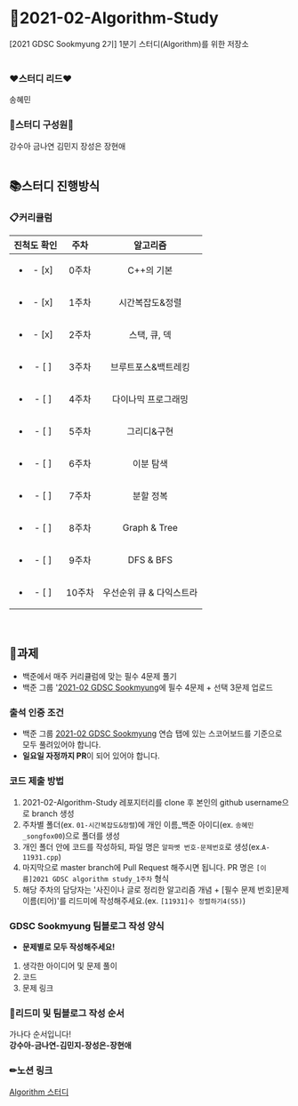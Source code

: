 # 🎯2021-02-Algorithm-Study
[2021 GDSC Sookmyung 2기] 1분기 스터디(Algorithm)를 위한 저장소  
</br>

### ❤스터디 리드❤  
송혜민
### 💛스터디 구성원💛 
강수아 금나연 김민지 장성은 장현애  
</br>


## 📚스터디 진행방식
### 📋커리큘럼
| 진척도 확인 | 주차 | 알고리즘 |
|:----------:|:----------:|:----------:|
| <ul><li>- [x] </li></ul> | 0주차 | C++의 기본 |
| <ul><li>- [x] </li></ul> | 1주차 | 시간복잡도&정렬 |
| <ul><li>- [x] </li></ul> | 2주차 | 스택, 큐, 덱 |
| <ul><li>- [ ] </li></ul> | 3주차 | 브루트포스&백트레킹 |
| <ul><li>- [ ] </li></ul> | 4주차 | 다이나믹 프로그래밍 |
| <ul><li>- [ ] </li></ul> | 5주차 | 그리디&구현 |
| <ul><li>- [ ] </li></ul> | 6주차 | 이분 탐색 |
| <ul><li>- [ ] </li></ul> | 7주차 | 분할 정복 |
| <ul><li>- [ ] </li></ul> | 8주차 | Graph & Tree |
| <ul><li>- [ ] </li></ul> | 9주차 | DFS & BFS |
| <ul><li>- [ ] </li></ul> | 10주차 | 우선순위 큐 & 다익스트라   |
<br/>

## 📌과제
- 백준에서 매주 커리큘럼에 맞는 필수 4문제 풀기
- 백준 그룹 '[2021-02 GDSC Sookmyung](https://www.acmicpc.net/group/practice/12550)에 필수 4문제 + 선택 3문제 업로드 

### 출석 인증 조건
- 백준 그룹 [2021-02 GDSC Sookmyung](https://www.acmicpc.net/group/12550) 연습 탭에 있는 스코어보드를 기준으로 모두 풀려있어야 합니다.
- **일요일 자정까지 PR**이 되어 있어야 합니다.

### 코드 제출 방법
1. 2021-02-Algorithm-Study 레포지터리를 clone 후 본인의 github username으로 branch 생성
2. 주차별 폴더(ex. ```01-시간복잡도&정렬```)에 개인 이름_백준 아이디(ex. ```송혜민_songfox00```)으로 폴더를 생성
3. 개인 폴더 안에 코드를 작성하되, 파일 명은 ```알파벳 번호-문제번호```로 생성(ex.```A-11931.cpp```)
4. 마지막으로 master branch에 Pull Request 해주시면 됩니다. PR 명은 ```[이름]2021 GDSC algorithm study_1주차``` 형식
5. 해당 주차의 담당자는 '사진이나 글로 정리한 알고리즘 개념 + [필수 문제 번호]문제 이름(티어)'를 리드미에 작성해주세요.(ex. ```[11931]수 정렬하기4(S5)```)  
<!-- - **Pull Request하기 전에 ```git pull origin main```으로 main 브랜치에 있는 커밋 내용을 받아와 주세요.** -->

### GDSC Sookmyung 팀블로그 작성 양식
- **문제별로 모두 작성해주세요!**  
1. 생각한 아이디어 및 문제 풀이
2. 코드
3. 문제 링크  

### 💪리드미 및 팀블로그 작성 순서
가나다 순서입니다!  
**강수아-금나연-김민지-장성은-장현애**
</br>

### ✏노션 링크
[Algorithm 스터디](https://pleasant-skull-fd4.notion.site/1-Algorithm-090f52fa33314b8482d41e00000e41c8)
